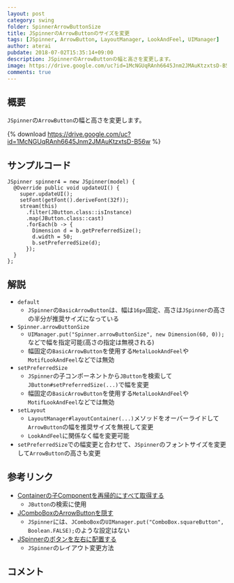 ```yaml
---
layout: post
category: swing
folder: SpinnerArrowButtonSize
title: JSpinnerのArrowButtonのサイズを変更
tags: [JSpinner, ArrowButton, LayoutManager, LookAndFeel, UIManager]
author: aterai
pubdate: 2018-07-02T15:35:14+09:00
description: JSpinnerのArrowButtonの幅と高さを変更します。
image: https://drive.google.com/uc?id=1McNGUqRAnh6645Jnm2JMAuKtzxtsD-B56w
comments: true
---
```

## 概要
`JSpinner`の`ArrowButton`の幅と高さを変更します。

{% download https://drive.google.com/uc?id=1McNGUqRAnh6645Jnm2JMAuKtzxtsD-B56w %}

## サンプルコード
<pre class="prettyprint"><code>JSpinner spinner4 = new JSpinner(model) {
  @Override public void updateUI() {
    super.updateUI();
    setFont(getFont().deriveFont(32f));
    stream(this)
      .filter(JButton.class::isInstance)
      .map(JButton.class::cast)
      .forEach(b -&gt; {
        Dimension d = b.getPreferredSize();
        d.width = 50;
        b.setPreferredSize(d);
      });
  }
};
</code></pre>

## 解説
- `default`
    - `JSpinner`の`BasicArrowButton`は、幅は`16px`固定、高さは`JSpinner`の高さの半分が推奨サイズになっている
- `Spinner.arrowButtonSize`
    - `UIManager.put("Spinner.arrowButtonSize", new Dimension(60, 0));`などで幅を指定可能(高さの指定は無視される)
    - 幅固定の`BasicArrowButton`を使用する`MetalLookAndFeel`や`MotifLookAndFeel`などでは無効
- `setPreferredSize`
    - `JSpinner`の子コンポーネントから`JButton`を検索して`JButton#setPreferredSize(...)`で幅を変更
    - 幅固定の`BasicArrowButton`を使用する`MetalLookAndFeel`や`MotifLookAndFeel`などでは無効
- `setLayout`
    - `LayoutManager#layoutContainer(...)`メソッドをオーバーライドして`ArrowButton`の幅を推奨サイズを無視して変更
    - `LookAndFeel`に関係なく幅を変更可能
- `setPreferredSize`での幅変更と合わせて、`JSpinner`のフォントサイズを変更して`ArrowButton`の高さも変更

<!-- dummy comment line for breaking list -->

## 参考リンク
- [Containerの子Componentを再帰的にすべて取得する](https://ateraimemo.com/Swing/GetComponentsRecursively.html)
    - `JButton`の検索に使用
- [JComboBoxのArrowButtonを隠す](https://ateraimemo.com/Swing/HideComboArrowButton.html)
    - `JSpinner`には、`JComboBox`の`UIManager.put("ComboBox.squareButton", Boolean.FALSE);`のような設定はない
- [JSpinnerのボタンを左右に配置する](https://ateraimemo.com/Swing/SpinnerButtonLayout.html)
    - `JSpinner`のレイアウト変更方法

<!-- dummy comment line for breaking list -->

## コメント
